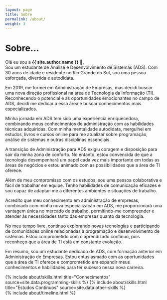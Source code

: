 ```yaml
---
layout: page
title: Sobre
permalink: /about/
weight: 3
---
```


# **Sobre...**

Olá eu sou a **{{ site.author.name }}** :wave:,<br>
Sou um estudante de Análise e Desenvolvimento de Sistemas (ADS). Com 30 anos de idade e residente no Rio Grande do Sul, sou uma pessoa esforçada, divertida e autodidata.

Em 2019, me formei em Administração de Empresas, mas decidi buscar uma nova direção profissional na área de Tecnologia da Informação (TI). Reconhecendo o potencial e as oportunidades emocionantes no campo de ADS, decidi me dedicar a essa área e buscar conhecimentos mais especializados.

Minha jornada em ADS tem sido uma experiência enriquecedora, combinando meus conhecimentos de administração com as habilidades técnicas adquiridas. Com minha mentalidade autodidata, mergulhei em estudos, livros e cursos online para me atualizar sobre programação, análise de sistemas e outras disciplinas essenciais.

A transição de Administração para ADS exigiu coragem e disposição para sair da minha zona de conforto. No entanto, estou convencida de que a tecnologia desempenhará um papel cada vez mais importante em todas as áreas de negócios e estou animado com as possibilidades que a área de TI oferece.

Além de meu compromisso com os estudos, sou uma pessoa colaborativa e fácil de trabalhar em equipe. Tenho habilidades de comunicação eficazes e sou capaz de adaptar-me a diferentes ambientes e situações de trabalho.

Acredito que meu conhecimento em administração de empresas, combinado com minha nova especialização em ADS, me proporcionará uma vantagem única no mercado de trabalho, permitindo-me compreender e atender às necessidades tanto das empresas quanto da tecnologia.

No meu tempo livre, continuo explorando novas tecnologias e participando de comunidades online relacionadas à programação e desenvolvimento de sistemas. Estou comprometido com o aprendizado contínuo, pois reconheço que a área de TI está em constante evolução.

Em resumo, sou um estudante dedicado de ADS, com formação anterior em Administração de Empresas. Estou entusiasmado com as oportunidades que a área de TI oferece e comprometido em expandir meus conhecimentos e habilidades para ter sucesso nessa nova carreira.
 
<div class="row">
{% include about/skills.html title="Conhecimentos" source=site.data.programming-skills %}
{% include about/skills.html title="Estudos Continuos" source=site.data.other-skills %}
</div>

<div class="row">
{% include about/timeline.html %}
</div>